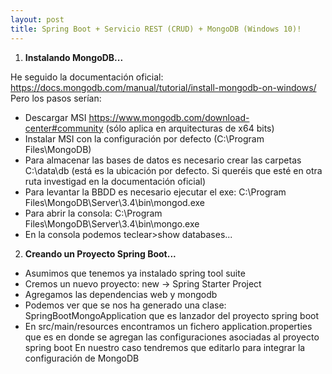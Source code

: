 ```yaml
---
layout: post
title: Spring Boot + Servicio REST (CRUD) + MongoDB (Windows 10)!
---
```


1. **Instalando MongoDB...**

He seguido la documentación oficial: https://docs.mongodb.com/manual/tutorial/install-mongodb-on-windows/
Pero los pasos serían:

- Descargar MSI https://www.mongodb.com/download-center#community (sólo aplica en arquitecturas de x64 bits)
- Instalar MSI con la configuración por defecto (C:\Program Files\MongoDB)
- Para almacenar las bases de datos es necesario crear las carpetas C:\data\db (está es la ubicación por defecto. Si queréis que esté en otra ruta investigad en la documentación oficial)
- Para levantar la BBDD es necesario ejecutar el exe: C:\Program Files\MongoDB\Server\3.4\bin\mongod.exe
- Para abrir la consola: C:\Program Files\MongoDB\Server\3.4\bin\mongo.exe
- En la consola podemos teclear>show databases...

2. **Creando un Proyecto Spring Boot...**
- Asumimos que tenemos ya instalado spring tool suite
- Cremos un nuevo proyecto: new -> Spring Starter Project 
- Agregamos las dependencias web y mongodb
- Podemos ver que se nos ha generado una clase:  
SpringBootMongoApplication que es lanzador del proyecto spring boot
- En src/main/resources encontramos un fichero application.properties que es en donde se agregan las configuraciones asociadas al proyecto spring boot
En nuestro caso tendremos que editarlo para integrar la configuración de MongoDB



